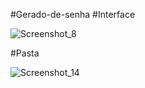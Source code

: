 #Gerado-de-senha
#Interface



![Screenshot_8](https://github.com/adamys245/Gerador-de-senha/assets/64711185/7e041e3d-8212-4ad0-aa32-a21299f3689a)





#Pasta






![Screenshot_14](https://github.com/adamys245/Gerador-de-senha/assets/64711185/6af2501b-13dc-48ff-bac0-cc08e08531b3)

